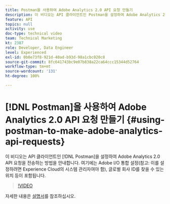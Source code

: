 ```yaml
---
title: Postman을 사용하여 Adobe Analytics 2.0 API 요청 만들기
description: 이 비디오는 API 클라이언트인 Postman을 설정하여 Adobe Analytics 2.0 API 요청을 전송하는 방법을 안내합니다. 여기에는 Adobe I/O 통합 설정(참고 - 이를 설정하려면 Experience Cloud의 시스템 관리자여야 함), 글로벌 회사 ID를 찾을 수 있는 위치 등이 포함됩니다.
feature: API
topics: null
activity: use
doc-type: technical video
team: Technical Marketing
kt: 2387
role: Developer, Data Engineer
level: Experienced
exl-id: 0b0e73f8-921d-40ad-b93d-98a1cbc020c8
source-git-commit: 8fc641743bc9e07b838a22ca64ccc15344d52764
workflow-type: tm+mt
source-wordcount: '131'
ht-degree: 100%

---
```


# [!DNL Postman]을 사용하여 Adobe Analytics 2.0 API 요청 만들기 {#using-postman-to-make-adobe-analytics-api-requests}

이 비디오는 API 클라이언트인 [!DNL Postman]을 설정하여 Adobe Analytics 2.0 API 요청을 전송하는 방법을 안내합니다. 여기에는 Adobe I/O 통합 설정(참고: 이를 설정하려면 Experience Cloud의 시스템 관리자여야 함), 글로벌 회사 ID를 찾을 수 있는 위치 등이 포함됩니다.

>[!VIDEO](https://video.tv.adobe.com/v/25889/?quality=12&learn=on)

자세한 내용은 [설명서](https://www.adobe.io/apis/experiencecloud/analytics/docs.html#!AdobeDocs/analytics-2.0-apis/master/oauth-postman.md)를 참조하십시오.
